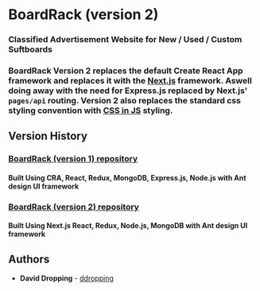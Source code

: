 # BoardRack (version 2)

### Classified Advertisement Website for New / Used / Custom Suftboards

### BoardRack Version 2 replaces the default Create React App framework and replaces it with the [Next.js](https://github.com/zeit/next.js/) framework. Aswell doing away with the need for Express.js replaced by Next.js' `pages/api` routing. Version 2 also replaces the standard css styling convention with [CSS in JS](https://github.com/MicheleBertoli/css-in-js) styling.

## Version History

### [BoardRack (version 1) repository](https://github.com/DDropping/BoardRack)

#### Built Using CRA, React, Redux, MongoDB, Express.js, Node.js with Ant design UI framework

### [BoardRack (version 2) repository](https://github.com/DDropping/BoardRack_v2)

#### Built Using Next.js React, Redux, Node.js, MongoDB with Ant design UI framework

## Authors

- **David Dropping** - [ddropping](https://github.com/ddropping)

